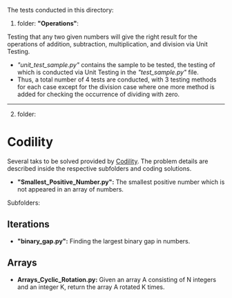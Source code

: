 The tests conducted in this directory:

1) folder: **"Operations"**: 

Testing that any two given numbers will give the right result for the operations of addition, subtraction, multiplication, and division via Unit Testing.
* _"unit_test_sample.py"_ contains the sample to be tested, the testing of which is conducted via Unit Testing in the _"test_sample.py"_ file.
* Thus, a total number of 4 tests are conducted, with 3 testing methods for each case except for the division case where one more method is added for checking the occurrence of dividing with zero.
---

2) folder: 
# Codility

Several taks to be solved provided by [Codility](https://app.codility.com/programmers/). The problem details are described inside the respective subfolders and coding solutions.

* **"Smallest_Positive_Number.py":**  The smallest positive number which is not appeared in an array of numbers.

Subfolders: 

## Iterations
* **"binary_gap.py":** Finding the largest binary gap in numbers.

## Arrays
* **Arrays_Cyclic_Rotation.py:** Given an array A consisting of N integers and an integer K, return the array A rotated K times.